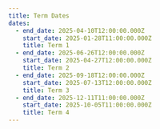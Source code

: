 ```yaml
---
title: Term Dates
dates:
  - end_date: 2025-04-10T12:00:00.000Z
    start_date: 2025-01-28T11:00:00.000Z
    title: Term 1
  - end_date: 2025-06-26T12:00:00.000Z
    start_date: 2025-04-27T12:00:00.000Z
    title: Term 2
  - end_date: 2025-09-18T12:00:00.000Z
    start_date: 2025-07-13T12:00:00.000Z
    title: Term 3
  - end_date: 2025-12-11T11:00:00.000Z
    start_date: 2025-10-05T11:00:00.000Z
    title: Term 4
---
```



